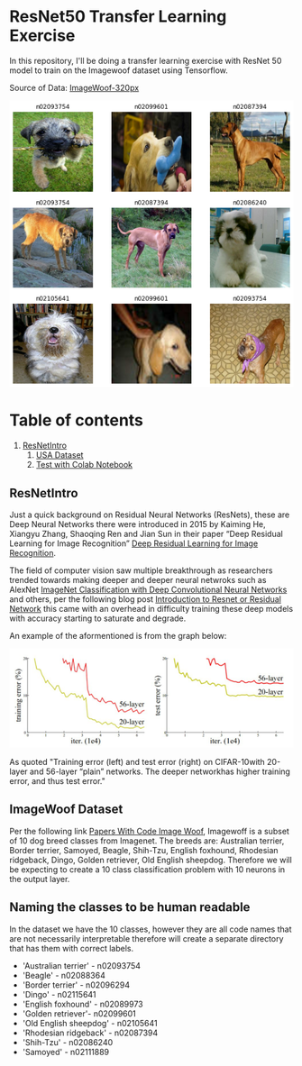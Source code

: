 # ResNet50 Transfer Learning Exercise

In this repository, I'll be doing a transfer learning exercise with ResNet 50 model to train on the Imagewoof dataset using Tensorflow.

Source of Data: [ImageWoof-320px](	https://s3.amazonaws.com/fast-ai-imageclas/imagewoof-320.tgz)

![Dog Pics](image_wof.png)

# Table of contents
1. [ResNetIntro](#ResNetIntro)
    1. [USA Dataset](#USA_dataset)
    2. [Test with Colab Notebook](#ColabNotebook)


## ResNetIntro <a name="ResNet Intro"></a>

Just a quick background on Residual Neural Networks (ResNets), these are Deep Neural Networks there were introduced in 2015 by Kaiming He, Xiangyu Zhang, Shaoqing Ren and Jian Sun in their paper “Deep Residual Learning for Image Recognition” [Deep Residual Learning for Image Recognition](https://www.cv-foundation.org/openaccess/content_cvpr_2016/papers/He_Deep_Residual_Learning_CVPR_2016_paper.pdf). 

The field of computer vision saw multiple breakthrough as researchers trended towards making deeper and deeper neural netwroks such as AlexNet [ImageNet Classification with Deep Convolutional Neural Networks](https://papers.nips.cc/paper/2012/file/c399862d3b9d6b76c8436e924a68c45b-Paper.pdf) and others, per the following blog post [Introduction to Resnet or Residual Network](https://www.mygreatlearning.com/blog/resnet/) this came with an overhead in difficulty training these deep models with accuracy starting to saturate and degrade.

An example of the aformentioned is from the graph below:

![](resnet56_20layers.png)

As quoted "Training error (left) and test error (right) on CIFAR-10with 20-layer and 56-layer “plain” networks. The deeper networkhas higher training error, and thus test error."


## ImageWoof Dataset<a name="DataSet"></a>

Per the following link [Papers With Code Image Woof](https://paperswithcode.com/dataset/imagewoof), Imagewoff is a subset of 10 dog breed classes from Imagenet. The breeds are: Australian terrier, Border terrier, Samoyed, Beagle, Shih-Tzu, English foxhound, Rhodesian ridgeback, Dingo, Golden retriever, Old English sheepdog. Therefore we will be expecting to create a 10 class classification problem with 10 neurons in the output layer.


## Naming the classes to be human readable

In the dataset we have the 10 classes, however they are all code names that are not necessarily interpretable therefore will create a separate directory that has them with correct labels.

* 'Australian terrier' - n02093754
* 'Beagle' - n02088364
* 'Border terrier' - n02096294
* 'Dingo' - n02115641
* 'English foxhound' - n02089973
* 'Golden retriever'- n02099601
* 'Old English sheepdog' - n02105641  
* 'Rhodesian ridgeback' - n02087394 
* 'Shih-Tzu' - n02086240 
* 'Samoyed' - n02111889 

<!--
see how to make table of contents in markdown: https://stackoverflow.com/questions/11948245/markdown-to-create-pages-and-table-of-contents

2. [Some paragraph](#paragraph1)
    1. [Sub paragraph](#subparagraph1)
3. [Another paragraph](#paragraph2)
-->

<!--
## Some paragraph <a name="paragraph1"></a>
The first paragraph text

### Sub paragraph <a name="subparagraph1"></a>
This is a sub paragraph, formatted in heading 3 style

## Another paragraph <a name="paragraph2"></a>
The second paragraph text
-->

